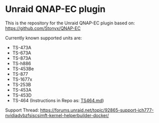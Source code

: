 # Unraid QNAP-EC plugin

This is the repository for the Unraid QNAP-EC plugin based on: https://github.com/Stonyx/QNAP-EC

Currently known supported units are:
- TS-473A
- TS-673A
- TS-873A
- TS-h886
- TS-453Be
- TS-877
- TS-1677x
- TS-253B
- TS-453A
- TS-453D
- TS-464 (Instructions in Repo as: [TS464.md](https://github.com/ich777/unraid-qnapec/blob/master/TS464.md))

Support Thread: https://forums.unraid.net/topic/92865-support-ich777-nvidiadvbzfsiscsimft-kernel-helperbuilder-docker/
